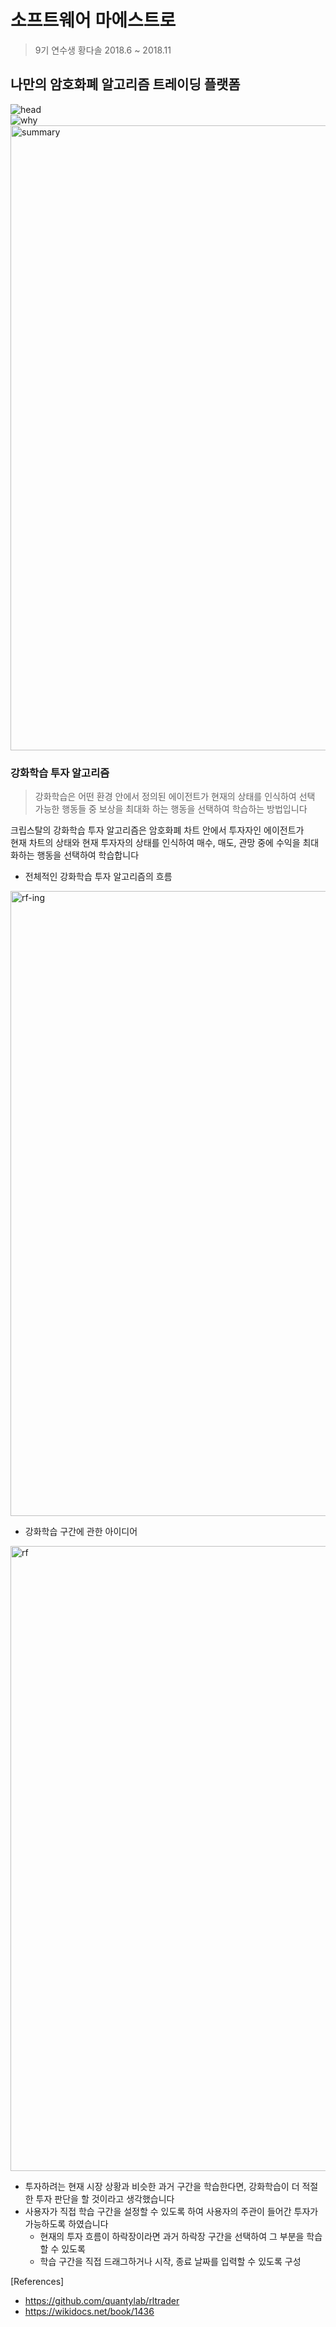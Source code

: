# 소프트웨어 마에스트로
> 9기 연수생 황다솔 2018.6 ~ 2018.11 
    
    
    
## 나만의 암호화폐 알고리즘 트레이딩 플랫폼  
    
![head](https://user-images.githubusercontent.com/32833990/51304012-65eeec80-1a7a-11e9-9a56-b71274fd7d2d.jpg)     
![why](https://user-images.githubusercontent.com/32833990/51304147-aea6a580-1a7a-11e9-8f46-7b87d89892db.jpg)   
<img width="1000" alt="summary" src="https://user-images.githubusercontent.com/32833990/51304328-2f65a180-1a7b-11e9-9815-2fe06b386d5e.png">  
  
  
      
    
    
### 강화학습 투자 알고리즘
    
    
> 강화학습은 어떤 환경 안에서 정의된 에이전트가 현재의 상태를 인식하여 선택 가능한 행동들 중 보상을 최대화 하는 행동을 선택하여 학습하는 방법입니다   
      
    
 크립스탈의 강화학습 투자 알고리즘은 암호화폐 차트 안에서 투자자인 에이전트가  
 현재 차트의 상태와 현재 투자자의 상태를 인식하여 매수, 매도, 관망 중에 수익을 최대화하는 행동을 선택하여 학습합니다
    
    
    
- 전체적인 강화학습 투자 알고리즘의 흐름  
<img width="1000" alt="rf-ing" src="https://user-images.githubusercontent.com/32833990/51304186-c847ed00-1a7a-11e9-9daa-6b29a8d625d1.png">  
    
    
- 강화학습 구간에 관한 아이디어  
<img width="1000" alt="rf" src="https://user-images.githubusercontent.com/32833990/51303962-3f30b600-1a7a-11e9-9728-605617fa3106.png">  
  
- 투자하려는 현재 시장 상황과 비슷한 과거 구간을 학습한다면, 강화학습이 더 적절한 투자 판단을 할 것이라고 생각했습니다
- 사용자가 직접 학습 구간을 설정할 수 있도록 하여 사용자의 주관이 들어간 투자가 가능하도록 하였습니다
  - 현재의 투자 흐름이 하락장이라면 과거 하락장 구간을 선택하여 그 부분을 학습할 수 있도록
  - 학습 구간을 직접 드래그하거나 시작, 종료 날짜를 입력할 수 있도록 구성
  
  
  
  
[References]  
- <https://github.com/quantylab/rltrader>  
- <https://wikidocs.net/book/1436>  
